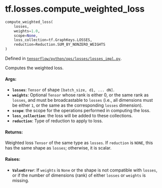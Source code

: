 <div itemscope itemtype="http://developers.google.com/ReferenceObject">
<meta itemprop="name" content="tf.losses.compute_weighted_loss" />
</div>

# tf.losses.compute_weighted_loss

``` python
compute_weighted_loss(
    losses,
    weights=1.0,
    scope=None,
    loss_collection=tf.GraphKeys.LOSSES,
    reduction=Reduction.SUM_BY_NONZERO_WEIGHTS
)
```



Defined in [`tensorflow/python/ops/losses/losses_impl.py`](https://www.tensorflow.org/code/tensorflow/python/ops/losses/losses_impl.py).

Computes the weighted loss.

#### Args:

* <b>`losses`</b>: `Tensor` of shape `[batch_size, d1, ... dN]`.
* <b>`weights`</b>: Optional `Tensor` whose rank is either 0, or the same rank as
    `losses`, and must be broadcastable to `losses` (i.e., all dimensions must
    be either `1`, or the same as the corresponding `losses` dimension).
* <b>`scope`</b>: the scope for the operations performed in computing the loss.
* <b>`loss_collection`</b>: the loss will be added to these collections.
* <b>`reduction`</b>: Type of reduction to apply to loss.


#### Returns:

  Weighted loss `Tensor` of the same type as `losses`. If `reduction` is
  `NONE`, this has the same shape as `losses`; otherwise, it is scalar.


#### Raises:

* <b>`ValueError`</b>: If `weights` is `None` or the shape is not compatible with
    `losses`, or if the number of dimensions (rank) of either `losses` or
    `weights` is missing.